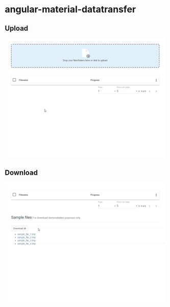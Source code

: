 angular-material-datatransfer
=========

## Upload
<kbd>
  <img src="demo/images/amd_upload.gif">
</kbd>

## Download
<kbd>
  <img src="demo/images/amd_download.gif">
</kbd>